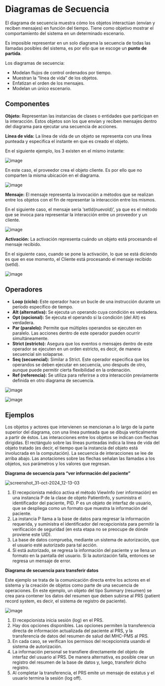 # Diagramas de Secuencia

El diagrama de secuencia muestra cómo los objetos interactúan (envían y reciben mensajes) en función del tiempo. Tiene como objetivo mostrar el comportamiento del sistema en un determinado escenario.

Es imposible representar en un solo diagrama la secuencia de todas las llamadas posibles del sistema, es por ello que se escoge un **punto de partida**.

Los diagramas de secuencia:
- Modelan flujos de control ordenados por tiempo.
- Muestran la “línea de vida” de los objetos.
- Enfatizan el orden de los mensajes.
- Modelan un único escenario.

## Componentes

**Objeto:** Representan las instancias de clases o entidades que participan en la interacción. Estos objetos son los que envían y reciben mensajes dentro del diagrama para ejecutar una secuencia de acciones.

**Línea de vida:** La línea de vida de un objeto se representa con una línea punteada y especifica el instante en que es creado el objeto.

En el siguiente ejemplo, los 3 existen en el mismo instante:


![image](https://github.com/user-attachments/assets/aa9b2773-55e5-4692-b9eb-d99b4dd5baab)

En este caso, el proveedor crea el objeto cliente. Es por ello que no comparten la misma ubicación en el diagrama.


![image](https://github.com/user-attachments/assets/b8dedde6-a599-4c66-abff-5d72bfaa0f63)

**Mensaje:** El mensaje representa la invocación a métodos que se realizan entre los objetos con el fin de representar la interacción entre los mismos.

En el siguiente caso, el mensaje sería ‘setId(nuevoId)’, ya que es el método que se invoca para representar la interacción entre un proveedor y un cliente.


![image](https://github.com/user-attachments/assets/0086c4e7-290e-4539-9395-8f86efe10e7a)

**Activación:** La activación representa cuándo un objeto está procesando el mensaje recibido.

En el siguiente caso, cuando se pone la activación, lo que se está diciendo es que en ese momento, el Cliente está procesando el mensaje recibido (setId).


![image](https://github.com/user-attachments/assets/41fc4f98-99df-435c-85e1-12bd9848459f)

## Operadores

- **Loop (ciclo):** Este operador hace un bucle de una instrucción durante un período específico de tiempo.
- **Alt (alternativa):** Se ejecuta un operando cuya condición es verdadera.
- **Opt (opcional):** Se ejecuta el operando si la condición (del Alt) es verdadera.
- **Par (paralelo):** Permite que múltiples operandos se ejecuten en paralelo. Las acciones dentro de este operador pueden ocurrir simultáneamente.
- **Strict (estricto):** Asegura que los eventos o mensajes dentro de este operador se ejecuten en un orden estricto, es decir, de manera secuencial sin solaparse.
- **Seq (secuencial):** Similar a Strict. Este operador especifica que los operandos se deben ejecutar en secuencia, uno después de otro, aunque puede permitir cierta flexibilidad en la ordenación.
- **Ref (referencia):** Se utiliza para referirse a otra interacción previamente definida en otro diagrama de secuencia.


![image](https://github.com/user-attachments/assets/b72d6b1b-cbfa-41bf-9314-5c66402995ff)

![image](https://github.com/user-attachments/assets/6875fd74-3eed-44d2-b417-9fb83d45c312)

## Ejemplos

Los objetos y actores que intervienen se mencionan a lo largo de la parte superior del
diagrama, con una línea punteada que se dibuja verticalmente a partir de éstos. Las interacciones entre los objetos se indican con flechas dirigidas. El rectángulo sobre las líneas
punteadas indica la línea de vida del objeto tratado (es decir, el tiempo que la instancia
del objeto está involucrada en la computación). La secuencia de interacciones se lee de
arriba abajo. Las anotaciones sobre las flechas señalan las llamadas a los objetos, sus
parámetros y los valores que regresan.

**Diagrama de secuencia para “ver información del paciente”**

![screenshot_31-oct-2024_12-13-03](https://github.com/user-attachments/assets/b86cb4cb-1dc3-452d-833d-ea9f1c1b9c0d)

1. El recepcionista médico activa el método ViewInfo (ver información) en una instancia P de la clase de objeto PatientInfo, y suministra el identificador del paciente,
PID. P es un objeto de interfaz de usuario, que se despliega como un formato que
muestra la información del paciente.
2. La instancia P llama a la base de datos para regresar la información requerida, y
suministra el identificador del recepcionista para permitir la verificación de seguridad (en esta etapa no se preocupe de dónde proviene este UID).
3. La base de datos comprueba, mediante un sistema de autorización, que el usuario
esté autorizado para tal acción.
4. Si está autorizado, se regresa la información del paciente y se llena un formato en la
pantalla del usuario. Si la autorización falla, entonces se regresa un mensaje de error.

**Diagrama de secuencia para transferir datos**

Este ejemplo se trata de la comunicación directa entre los
actores en el sistema y la creación de objetos como parte de una secuencia de operaciones. En este ejemplo, un objeto del tipo Summary (resumen) se crea para contener los
datos del resumen que deben subirse al PRS (patient record system, es decir, el sistema
de registro de paciente).

![image](https://github.com/user-attachments/assets/62b7cd85-b56c-4eb1-ba9e-ce71faeee8d5)

1. El recepcionista inicia sesión (log) en el PRS.
2. Hay dos opciones disponibles. Las opciones permiten la transferencia directa de
información actualizada del paciente al PRS, y la transferencia de datos del resumen
de salud del MHC-PMS al PRS.
3. En cada caso, se verifican los permisos del recepcionista usando el sistema de autorización.
4. La información personal se transfiere directamente del objeto de interfaz del usuario
al PRS. De manera alternativa, es posible crear un registro del resumen de la base de
datos y, luego, transferir dicho registro.
5. Al completar la transferencia, el PRS emite un mensaje de estatus y el usuario termina la sesión (log off).
